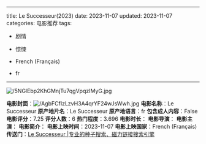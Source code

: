 
---
title: Le Successeur(2023)
date: 2023-11-07
updated: 2023-11-07
categories: 电影推荐
tags:

- 剧情
- 惊悚

- French (Français)
- fr
---

<img src="https://image.tmdb.org/t/p/original/5NGlEbp2KhGMnjTu7qgVpqzIMyG.jpg" alt="/5NGlEbp2KhGMnjTu7qgVpqzIMyG.jpg" title="/5NGlEbp2KhGMnjTu7qgVpqzIMyG.jpg">

**电影封面**：<img src="https://image.tmdb.org/t/p/w200/AgbFCfIzLzvH3A4qrYF24wJsWwh.jpg" alt="/AgbFCfIzLzvH3A4qrYF24wJsWwh.jpg" title="/AgbFCfIzLzvH3A4qrYF24wJsWwh.jpg">
**电影名称**：Le Successeur
**原产地片名**：Le Successeur
**原产地语言**：fr
**包含成人内容**：False
**电影评分**：7.25
**评分人数**：6
**热门程度**：3.696
**电影时长**：
**电影导演**：
**电影主演**：
**电影简介**：
**电影上映时间**：2023-11-07
**电影上映国家**：French (Français)
**传送门**：[Le Successeur |专业的种子搜索、磁力链接搜索引擎](https://movie.amd794.com:2083/?search=Le%20Successeur&ordering=&mode=match_phrase&page_size=10&page=1)

